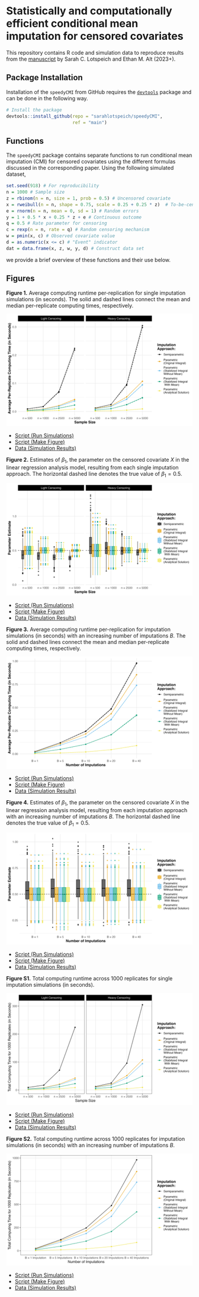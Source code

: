 # Statistically and computationally efficient conditional mean imputation for censored covariates

This repository contains R code and simulation data to reproduce results from the [manuscript]() by Sarah C. Lotspeich and Ethan M. Alt (2023+). 

## Package Installation

Installation of the `speedyCMI` from GitHub requires the
[`devtools`](https://www.r-project.org/nosvn/pandoc/devtools.html)
package and can be done in the following way.

``` r
# Install the package
devtools::install_github(repo = "sarahlotspeich/speedyCMI", 
                         ref = "main")
```

## Functions 

The `speedyCMI` package contains separate functions to run conditional mean imputation (CMI) for censored covariates using the different formulas discussed in the corresponding paper. Using the following simulated dataset, 

``` r
set.seed(918) # For reproducibility
n = 1000 # Sample size
z = rbinom(n = n, size = 1, prob = 0.5) # Uncensored covariate
x = rweibull(n = n, shape = 0.75, scale = 0.25 + 0.25 * z)  # To-be-censored covariate
e = rnorm(n = n, mean = 0, sd = 1) # Random errors
y = 1 + 0.5 * x + 0.25 * z + e # Continuous outcome
q = 0.5 # Rate parameter for censoring
c = rexp(n = n, rate = q) # Random censoring mechanism
w = pmin(x, c) # Observed covariate value
d = as.numeric(x <= c) # "Event" indicator
dat = data.frame(x, z, w, y, d) # Construct data set
```

we provide a brief overview of these functions and their use below. 

## Figures 

**Figure 1.** Average computing runtime per-replication for single imputation simulations (in seconds). The solid and dashed lines connect the mean and median per-replicate computing times, respectively.

![alt text](figures/fig1-average-computing-time-weibull-single-imp.png)

  - [Script (Run Simulations)](sims/single-imputation-sims.R)
  - [Script (Make Figure)](figures/fig1-average-computing-time-weibull-single-imp.R)
  - [Data (Simulation Results)](sims/single-imputation-sims.csv)

**Figure 2.** Estimates of $\beta_1$, the parameter on the censored covariate $X$ in the linear regression analysis model, resulting from each single imputation approach. The horizontal dashed line denotes the true value of $\beta_1 = 0.5$. 

![alt text](figures/fig2-betas-weibull-single-imp.png)

  - [Script (Run Simulations)](sims/single-imputation-sims.R)
  - [Script (Make Figure)](figures/fig2-betas-weibull-single-imp.R)
  - [Data (Simulation Results)](sims/single-imputation-sims.csv)

**Figure 3.** Average computing runtime per-replication for imputation simulations (in seconds) with an increasing number of imputations $B$. The solid and dashed lines connect the mean and median per-replicate computing times, respectively.

![alt text](figures/fig3-average-computing-time-weibull-multiple-imp.png)

  - [Script (Run Simulations)](sims/multiple-imputation-sims.R)
  - [Script (Make Figure)](figures/fig3-average-computing-time-weibull-multiple-imp.R)
  - [Data (Simulation Results)](sims/multiple-imputation-sims.csv)

**Figure 4.** Estimates of $\beta_1$, the parameter on the censored covariate $X$ in the linear regression analysis model, resulting from each imputation approach with an increasing number of imputations $B$. The horizontal dashed line denotes the true value of $\beta_1 = 0.5$.

![alt text](figures/fig4-betas-weibull-multiple-imp.png)

  - [Script (Run Simulations)](sims/multiple-imputation-sims.R)
  - [Script (Make Figure)](figures/fig4-betas-weibull-multiple-imp.R)
  - [Data (Simulation Results)](sims/multiple-imputation-sims.csv)

**Figure S1.** Total computing runtime across 1000 replicates for single imputation simulations (in seconds). 

![alt text](figures/figS1-total-computing-time-weibull-single-imp.png)

  - [Script (Run Simulations)](sims/single-imputation-sims.R)
  - [Script (Make Figure)](figures/figS1-total-computing-time-weibull-single-imp.R)
  - [Data (Simulation Results)](sims/single-imputation-sims.csv)

**Figure S2.** Total computing runtime across 1000 replicates for imputation simulations (in seconds) with an increasing number of imputations $B$. 

![alt text](figures/figS2-total-computing-time-weibull-multiple-imp.png)

  - [Script (Run Simulations)](sims/multiple-imputation-sims.R)
  - [Script (Make Figure)](figures/figS2-total-computing-time-weibull-multiple-imp.R)
  - [Data (Simulation Results)](sims/multiple-imputation-sims.csv)
